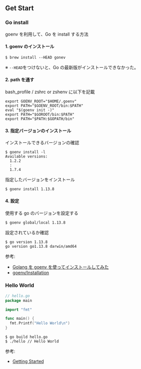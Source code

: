 ## Get Start

### Go install

goenv を利用して、Go を install する方法

#### 1. goenv のインストール

```shell
$ brew install --HEAD gonev
```

※ `--HEAD`をつけないと、Go の最新版がインストールできなかった。

#### 2. path を通す

bash_profile / zshrc or zshenv に以下を記載

```
export GOENV_ROOT="$HOME/.goenv"
export PATH="$GOENV_ROOT/bin:$PATH"
eval "$(goenv init -)"
export PATH="$GOROOT/bin:$PATH"
export PATH="$PATH:$GOPATH/bin"
```

#### 3. 指定バージョンのインストール

インストールできるバージョンの確認

```
$ goenv install -l
Available versions:
  1.2.2
  :
  1.7.4
```

指定したバージョンをインストール

```shell
$ goenv install 1.13.8
```

#### 4. 設定

使用する go のバージョンを設定する

```shell
$ goenv global/local 1.13.8
```

設定されているか確認

```shell
$ go version 1.13.8
go version go1.13.8 darwin/amd64
```

参考:

- [Golang を goenv を使ってインストールしてみた
  ](https://qiita.com/walkers/items/761b2a5e58849176a633)
- [goenv/Installation](https://github.com/syndbg/goenv/blob/master/INSTALL.md)

### Hello World

```go
// hello.go
package main

import "fmt"

func main() {
  fmt.Printf("Hello World\n")
}
```

```shell
$ go build hello.go
$ ./hello // Hello World
```

参考:

- [Getting Started
  ](https://golang.org/doc/install)
